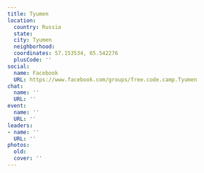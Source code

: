```yaml
---
title: Tyumen
location:
  country: Russia
  state: 
  city: Tyumen
  neighborhood: 
  coordinates: 57.153534, 65.542276
  plusCode: ''
social:
  name: Facebook
  URL: https://www.facebook.com/groups/free.code.camp.Tyumen
chat:
  name: ''
  URL: ''
event:
  name: ''
  URL: ''
leaders:
- name: ''
  URL: ''
photos:
  old: 
  cover: ''
---
```

